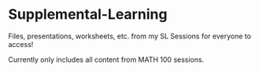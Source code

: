 # Supplemental-Learning
Files, presentations, worksheets, etc. from my SL Sessions for everyone to access!

Currently only includes all content from MATH 100 sessions.
